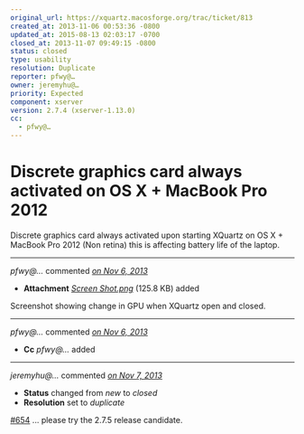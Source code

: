 ```yaml
---
original_url: https://xquartz.macosforge.org/trac/ticket/813
created_at: 2013-11-06 00:53:36 -0800
updated_at: 2015-08-13 02:03:17 -0700
closed_at: 2013-11-07 09:49:15 -0800
status: closed
type: usability
resolution: Duplicate
reporter: pfwy@…
owner: jeremyhu@…
priority: Expected
component: xserver
version: 2.7.4 (xserver-1.13.0)
cc:
  - pfwy@…
---
```


Discrete graphics card always activated on OS X + MacBook Pro 2012
==================================================================


Discrete graphics card always activated upon starting XQuartz on OS X + MacBook Pro 2012 (Non retina) this is affecting battery life of the laptop.



---

*pfwy@…* commented *[on Nov 6, 2013](https://xquartz.macosforge.org/trac/attachment/ticket/813/Screen%20Shot.png "November 6, 2013 at 12:54 AM PST")*

-   **Attachment** *[Screen Shot.png](../attachment/ticket/813/Screen%20Shot.png)* (125.8 KB) added

Screenshot showing change in GPU when XQuartz open and closed.



---

*pfwy@…* commented *[on Nov 6, 2013](https://xquartz.macosforge.org/trac/ticket/813#comment:1 "November 6, 2013 at 12:54 AM PST")*

-   **Cc** *pfwy@…* added



---

*jeremyhu@…* commented *[on Nov 7, 2013](https://xquartz.macosforge.org/trac/ticket/813#comment:2 "November 7, 2013 at 9:49 AM PST")*

-   **Status** changed from *new* to *closed*
-   **Resolution** set to *duplicate*

[\#⁠654](https://xquartz.macosforge.org/trac/ticket/654) ... please try the 2.7.5 release candidate.



